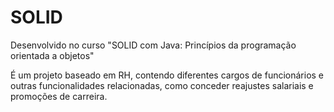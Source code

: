 # SOLID
Desenvolvido no curso "SOLID com Java: Princípios da programação orientada a objetos"

É um projeto baseado em RH, contendo diferentes cargos de funcionários e outras funcionalidades relacionadas, como conceder reajustes salariais e promoções de carreira. 
